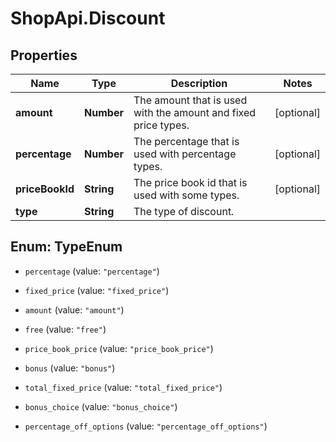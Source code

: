 # ShopApi.Discount

## Properties

Name | Type | Description | Notes
------------ | ------------- | ------------- | -------------
**amount** | **Number** | The amount that is used with the amount and fixed price types. | [optional] 
**percentage** | **Number** | The percentage that is used with percentage types. | [optional] 
**priceBookId** | **String** | The price book id that is used with some types. | [optional] 
**type** | **String** | The type of discount. | 



## Enum: TypeEnum


* `percentage` (value: `"percentage"`)

* `fixed_price` (value: `"fixed_price"`)

* `amount` (value: `"amount"`)

* `free` (value: `"free"`)

* `price_book_price` (value: `"price_book_price"`)

* `bonus` (value: `"bonus"`)

* `total_fixed_price` (value: `"total_fixed_price"`)

* `bonus_choice` (value: `"bonus_choice"`)

* `percentage_off_options` (value: `"percentage_off_options"`)




